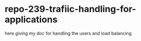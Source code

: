 # repo-239-trafiic-handling-for-applications
here giving my doc for handling the users and load balancing
